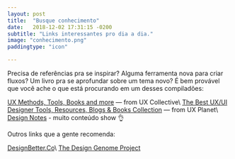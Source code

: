 ```yaml
---
layout: post
title:  "Busque conhecimento"
date:   2018-12-02 17:31:15 -0200
subtitle: "Links interessantes pro dia a dia."
image: "conhecimento.png"
paddingtype: "icon"

---
```


Precisa de referências pra se inspirar? Alguma ferramenta nova para criar fluxos? Um livro pra se aprofundar sobre um tema novo? É bem provável que você ache o que está procurando em um desses compiladões:

[UX Methods, Tools, Books and more](https://uxdesign.cc/ux-resources-tools-books-methods-events/home) — from UX Collective\\
[The Best UX/UI Designer Tools, Resources, Blogs & Books Collection](https://uxplanet.org/the-best-ux-ui-designer-tools-resources-blogs-books-collection-2d045592d7d7) — from UX Planet\\
[Design Notes](http://www.designnotes.co/) - muito conteúdo show 👌

Outros links que a gente recomenda:

[DesignBetter.Co](https://www.designbetter.co/)\\
[The Design Genome Project](https://www.invisionapp.com/enterprise/design-genome)
